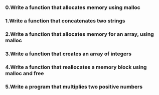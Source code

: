 ### 0.Write a function that allocates memory using malloc
### 1.Write a function that concatenates two strings
### 2.Write a function that allocates memory for an array, using malloc
### 3.Write a function that creates an array of integers
### 4.Write a function that reallocates a memory block using malloc and free
### 5.Write a program that multiplies two positive numbers
